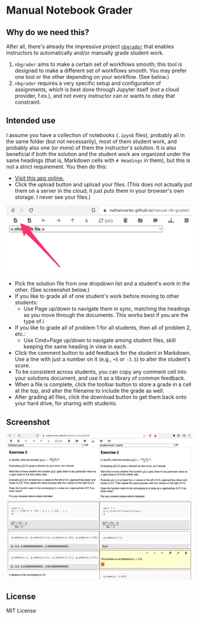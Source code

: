 
# Manual Notebook Grader

## Why do we need this?

After all, there's already the impressive project
[`nbgrader`](https://nbgrader.readthedocs.io/en/stable/)
that enables instructors to automatically and/or manually grade student work.

 1. `nbgrader` aims to make a certain set of workflows smooth; this tool is
    designed to make a different set of workflows smooth.  You may prefer one
    tool or the other depending on your workflow.  (See below.)
 1. `nbgrader` requires a very specific setup and configuration of assignments,
    which is best done through Jupyter itself (not a cloud provider, f.ex.),
    and not every instructor can or wants to obey that constraint.

## Intended use

I assume you have a collection of notebooks (`.ipynb` files), probably all in
the same folder (but not necessarily), most of them student work, and probably
also one (or more) of them the instructor's solution.  It is also beneficial if
both the solution and the student work are organized under the same headings
(that is, Markdown cells with `# Headings` in them), but this is not a strict
requirement.  You then do this:

 * [Visit this app online.](http://nathancarter.github.io/manual-nb-grader)
 * Click the upload button and upload your files.  (This does not actually
   put them on a server in the cloud; it just puts them in your browser's own
   storage.  I never see your files.)

![Arrow pointing to upload files button](images/screenshot-upload.png)

 * Pick the solution file from one dropdown list and a student's work in the
   other.  (See screenshot below.)
 * If you like to grade all of one student's work before moving to other students:
    * Use Page up/down to navigate them in sync, matching the headings as you move
      through the documents.  This works best if you are the type of i
 * If you like to grade all of problem 1 for all students, then all of problem 2,
   etc.:
    * Use Cmd+Page up/down to navigate among student files, skill keeping the
      same heading in view in each.
 * Click the comment button to add feedback for the student in Markdown.  Use a
   line with just a number on it (e.g., `+5` or `-3.5`) to alter the student's
   score.
 * To be consistent across students, you can copy any comment cell into your
   solutions document, and use it as a library of common feedback.
 * When a file is complete, click the toolbar button to store a grade in a cell
   at the top, and alter the filename to include the grade as well.
 * After grading all files, click the download button to get them back onto your
   hard drive, for sharing with students.

## Screenshot

![Web app screenshot](app-screen-shot.png)

## License

MIT License
